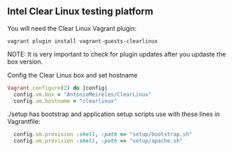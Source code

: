 ## Intel Clear Linux testing platform

You will need the Clear Linux Vagrant plugin:
````shell
vagrant plugin install vagrant-guests-clearlinux
````

NOTE:  It is very important to check for plugin updates after you updaste the box version.

Config the Clear Linux box and set hostname
````ruby
Vagrant.configure(2) do |config|
  config.vm.box = "AntonioMeireles/ClearLinux"
  config.vm.hostname = "clearlinux"
````

./setup has bootstrap and application setup scripts use with these lines in Vagrantfile:
````ruby
  config.vm.provision :shell, :path => "setup/bootstrap.sh"
  config.vm.provision :shell, :path => "setup/apache.sh"
````
